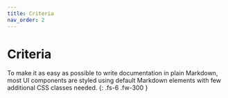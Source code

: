 ```yaml
---
title: Criteria
nav_order: 2
---
```


# Criteria

To make it as easy as possible to write documentation in plain Markdown, most UI components are styled using default Markdown elements with few additional CSS classes needed.
{: .fs-6 .fw-300 }
